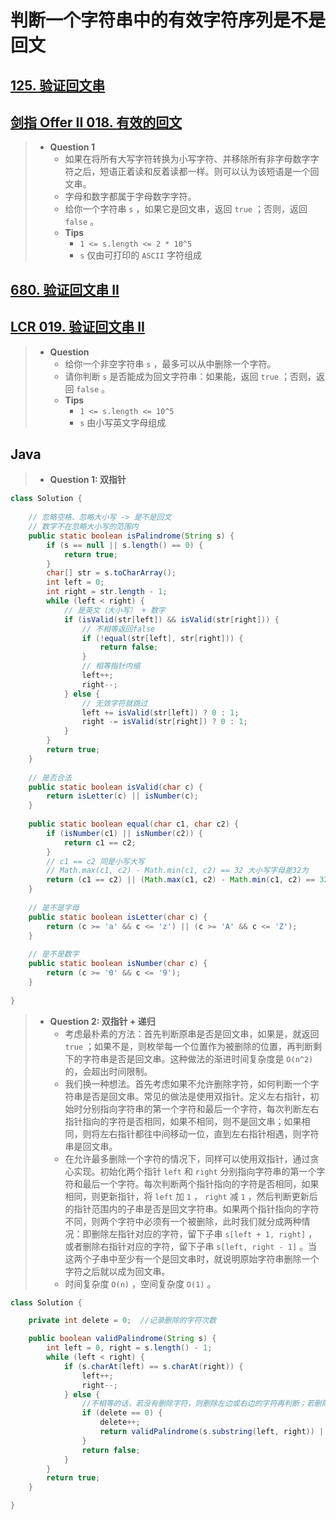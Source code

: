 # 判断一个字符串中的有效字符序列是不是回文

## [125. 验证回文串](https://leetcode.cn/problems/valid-palindrome/)

## [剑指 Offer II 018. 有效的回文](https://leetcode.cn/problems/XltzEq/)

> - **Question 1**
>   - 如果在将所有大写字符转换为小写字符、并移除所有非字母数字字符之后，短语正着读和反着读都一样。则可以认为该短语是一个回文串。
>   - 字母和数字都属于字母数字字符。
>   - 给你一个字符串 `s` ，如果它是回文串，返回 `true` ；否则，返回 `false` 。
>   - **Tips**
>     - `1 <= s.length <= 2 * 10^5`
>     - `s` 仅由可打印的 `ASCII` 字符组成

## [680. 验证回文串 II](https://leetcode.cn/problems/valid-palindrome-ii/)

## [LCR 019. 验证回文串 II](https://leetcode.cn/problems/RQku0D/)

> - **Question**
>   - 给你一个非空字符串 `s` ，最多可以从中删除一个字符。
>   - 请你判断 `s` 是否能成为回文字符串：如果能，返回 `true` ；否则，返回 `false` 。
>   - **Tips**
>     - `1 <= s.length <= 10^5`
>     - `s` 由小写英文字母组成

## Java

> - **Question 1: 双指针**

```java
class Solution {
    
    // 忽略空格、忽略大小写 -> 是不是回文
    // 数字不在忽略大小写的范围内
    public static boolean isPalindrome(String s) {
        if (s == null || s.length() == 0) {
            return true;
        }
        char[] str = s.toCharArray();
        int left = 0;
        int right = str.length - 1;
        while (left < right) {
            // 是英文（大小写） + 数字
            if (isValid(str[left]) && isValid(str[right])) {
                // 不相等返回false
                if (!equal(str[left], str[right])) {
                    return false;
                }
                // 相等指针内缩
                left++;
                right--;
            } else {
                // 无效字符就跳过
                left += isValid(str[left]) ? 0 : 1;
                right -= isValid(str[right]) ? 0 : 1;
            }
        }
        return true;
    }
    
    // 是否合法
    public static boolean isValid(char c) {
        return isLetter(c) || isNumber(c);
    }
    
    public static boolean equal(char c1, char c2) {
        if (isNumber(c1) || isNumber(c2)) {
            return c1 == c2;
        }
        // c1 == c2 同是小写大写
        // Math.max(c1, c2) - Math.min(c1, c2) == 32 大小写字母差32为
        return (c1 == c2) || (Math.max(c1, c2) - Math.min(c1, c2) == 32);
    }
    
    // 是不是字母
    public static boolean isLetter(char c) {
        return (c >= 'a' && c <= 'z') || (c >= 'A' && c <= 'Z');
    }
    
    // 是不是数字
    public static boolean isNumber(char c) {
        return (c >= '0' && c <= '9');
    }
    
}
```

> - **Question 2: 双指针 + 递归**
>   - 考虑最朴素的方法：首先判断原串是否是回文串，如果是，就返回 `true` ；如果不是，则枚举每一个位置作为被删除的位置，再判断剩下的字符串是否是回文串。这种做法的渐进时间复杂度是 `O(n^2)` 的，会超出时间限制。
>   - 我们换一种想法。首先考虑如果不允许删除字符，如何判断一个字符串是否是回文串。常见的做法是使用双指针。定义左右指针，初始时分别指向字符串的第一个字符和最后一个字符，每次判断左右指针指向的字符是否相同，如果不相同，则不是回文串；如果相同，则将左右指针都往中间移动一位，直到左右指针相遇，则字符串是回文串。
>   - 在允许最多删除一个字符的情况下，同样可以使用双指针，通过贪心实现。初始化两个指针 `left` 和 `right` 分别指向字符串的第一个字符和最后一个字符。每次判断两个指针指向的字符是否相同，如果相同，则更新指针，将 `left` 加 `1` ， `right` 减 `1` ，然后判断更新后的指针范围内的子串是否是回文字符串。如果两个指针指向的字符不同，则两个字符中必须有一个被删除，此时我们就分成两种情况：即删除左指针对应的字符，留下子串 `s[left + 1, right]` ，或者删除右指针对应的字符，留下子串 `s[left, right - 1]` 。当这两个子串中至少有一个是回文串时，就说明原始字符串删除一个字符之后就以成为回文串。
>   - 时间复杂度 `O(n)` ，空间复杂度 `O(1)` 。

```java
class Solution {

    private int delete = 0;  //记录删除的字符次数

    public boolean validPalindrome(String s) {
        int left = 0, right = s.length() - 1;
        while (left < right) {
            if (s.charAt(left) == s.charAt(right)) {
                left++;
                right--;
            } else {
                //不相等的话，若没有删除字符，则删除左边或右边的字符再判断；若删除过一次，则不是回文串
                if (delete == 0) {
                    delete++;
                    return validPalindrome(s.substring(left, right)) || validPalindrome(s.substring(left + 1, right + 1));
                }
                return false;
            }
        }
        return true;
    }

}
```
